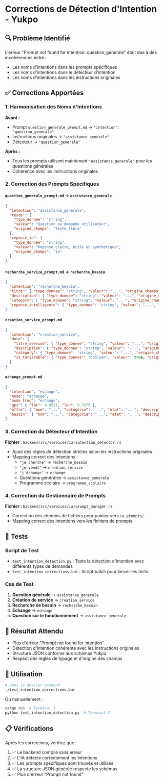 # Corrections de Détection d'Intention - Yukpo

## 🔍 Problème Identifié

L'erreur "Prompt not found for intention: question_generale" était due à des incohérences entre :
- Les noms d'intentions dans les prompts spécifiques
- Les noms d'intentions dans le détecteur d'intention
- Les noms d'intentions dans les instructions originales

## ✅ Corrections Apportées

### 1. Harmonisation des Noms d'Intentions

**Avant :**
- Prompt `question_generale_prompt.md` → `"intention": "question_generale"`
- Instructions originales → `"assistance_generale"`
- Détecteur → `"question_generale"`

**Après :**
- Tous les prompts utilisent maintenant `"assistance_generale"` pour les questions générales
- Cohérence avec les instructions originales

### 2. Correction des Prompts Spécifiques

#### `question_generale_prompt.md` → `assistance_generale`
```json
{
  "intention": "assistance_generale",
  "texte": {
    "type_donnee": "string",
    "valeur": "Question ou demande utilisateur",
    "origine_champs": "texte_libre"
  },
  "reponse_ia": {
    "type_donnee": "string",
    "valeur": "Réponse claire, utile et synthétique",
    "origine_champs": "ia"
  }
}
```

#### `recherche_service_prompt.md` → `recherche_besoin`
```json
{
  "intention": "recherche_besoin",
  "titre": { "type_donnee": "string", "valeur": "...", "origine_champs": "ia" },
  "description": { "type_donnee": "string", "valeur": "...", "origine_champs": "texte_libre" },
  "category": { "type_donnee": "string", "valeur": "...", "origine_champs": "ia" },
  "reponse_intelligente": { "type_donnee": "string", "valeur": "...", "origine_champs": "ia" }
}
```

#### `creation_service_prompt.md`
```json
{
  "intention": "creation_service",
  "data": {
    "titre_service": { "type_donnee": "string", "valeur": "...", "origine_champs": "texte_libre" },
    "description": { "type_donnee": "string", "valeur": "...", "origine_champs": "texte_libre" },
    "category": { "type_donnee": "string", "valeur": "...", "origine_champs": "ia" },
    "is_tarissable": { "type_donnee": "boolean", "valeur": true, "origine_champs": "ia" }
  }
}
```

#### `echange_prompt.md`
```json
{
  "intention": "echange",
  "mode": "echange",
  "mode_troc": "echange",
  "gps": { "lat": 4.0511, "lon": 9.7679 },
  "offre": { "nom": "...", "categorie": "...", "etat": "...", "description": "..." },
  "besoin": { "nom": "...", "categorie": "...", "etat": "...", "description": "..." }
}
```

### 3. Correction du Détecteur d'Intention

**Fichier :** `backend/src/services/ia/intention_detector.rs`

- Ajout des règles de détection strictes selon les instructions originales
- Mapping correct des intentions :
  - `"je cherche"` → `recherche_besoin`
  - `"je vends"` → `creation_service`
  - `"j'échange"` → `echange`
  - Questions générales → `assistance_generale`
  - Programme scolaire → `programme_scolaire`

### 4. Correction du Gestionnaire de Prompts

**Fichier :** `backend/src/services/ia/prompt_manager.rs`

- Correction des chemins de fichiers pour pointer vers `ia_prompts/`
- Mapping correct des intentions vers les fichiers de prompts

## 🧪 Tests

### Script de Test
- `test_intention_detection.py` : Teste la détection d'intention avec différents types de demandes
- `test_intention_corrections.bat` : Script batch pour lancer les tests

### Cas de Test
1. **Question générale** → `assistance_generale`
2. **Création de service** → `creation_service`
3. **Recherche de besoin** → `recherche_besoin`
4. **Échange** → `echange`
5. **Question sur le fonctionnement** → `assistance_generale`

## 🎯 Résultat Attendu

- Plus d'erreur "Prompt not found for intention"
- Détection d'intention cohérente avec les instructions originales
- Structure JSON conforme aux schémas Yukpo
- Respect des règles de typage et d'origine des champs

## 🚀 Utilisation

```bash
# Dans le dossier backend
./test_intention_corrections.bat
```

Ou manuellement :
```bash
cargo run  # Terminal 1
python test_intention_detection.py  # Terminal 2
```

## 📋 Vérifications

Après les corrections, vérifiez que :
1. ✅ Le backend compile sans erreur
2. ✅ L'IA détecte correctement les intentions
3. ✅ Les prompts spécifiques sont trouvés et utilisés
4. ✅ La structure JSON générée respecte les schémas
5. ✅ Plus d'erreur "Prompt not found" 